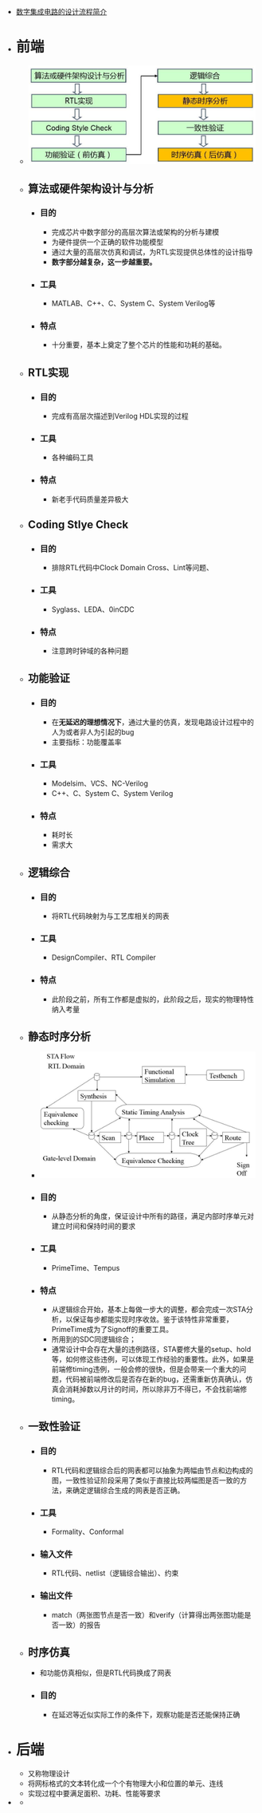 - [数字集成电路的设计流程简介](https://zhuanlan.zhihu.com/p/24476011)
- # 前端
	- ![image.png](../assets/image_1663080221355_0.png)
	- ## 算法或硬件架构设计与分析
		- ### 目的
			- 完成芯片中数字部分的高层次算法或架构的分析与建模
			- 为硬件提供一个正确的软件功能模型
			- 通过大量的高层次仿真和调试，为RTL实现提供总体性的设计指导
			- **数字部分越复杂，这一步越重要。**
		- ### 工具
			- MATLAB、C++、C、System C、System Verilog等
		- ### 特点
			- 十分重要，基本上奠定了整个芯片的性能和功耗的基础。
	- ## RTL实现
		- ### 目的
			- 完成有高层次描述到Verilog HDL实现的过程
		- ### 工具
			- 各种编码工具
		- ### 特点
			- 新老手代码质量差异极大
	- ## Coding Stlye Check
		- ### 目的
			- 排除RTL代码中Clock Domain Cross、Lint等问题、
		- ### 工具
			- Syglass、LEDA、0inCDC
		- ### 特点
			- 注意跨时钟域的各种问题
	- ## 功能验证
		- ### 目的
			- 在**无延迟的理想情况下**，通过大量的仿真，发现电路设计过程中的人为或者非人为引起的bug
			- 主要指标：功能覆盖率
		- ### 工具
			- Modelsim、VCS、NC-Verilog
			- C++、C、System C、System Verilog
		- ### 特点
			- 耗时长
			- 需求大
	- ## 逻辑综合
		- ### 目的
			- 将RTL代码映射为与工艺库相关的网表
		- ### 工具
			- DesignCompiler、RTL Compiler
		- ### 特点
			- 此阶段之前，所有工作都是虚拟的，此阶段之后，现实的物理特性纳入考量
	- ## 静态时序分析
		- ![image.png](../assets/image_1663082589096_0.png)
		- ### 目的
			- 从静态分析的角度，保证设计中所有的路径，满足内部时序单元对建立时间和保持时间的要求
		- ### 工具
			- PrimeTime、Tempus
		- ### 特点
			- 从逻辑综合开始，基本上每做一步大的调整，都会完成一次STA分析，以保证每步都能实现时序收敛。鉴于该特性非常重要，PrimeTime成为了Signoff的重要工具。
			- 所用到的SDC同逻辑综合；
			- 通常设计中会存在大量的违例路径，STA要修大量的setup、hold等，如何修这些违例，可以体现工作经验的重要性。此外，如果是前端修timing违例，一般会修的很快，但是会带来一个重大的问题，代码被前端修改后是否存在新的bug，还需重新仿真确认，仿真会消耗掉数以月计的时间，所以除非万不得已，不会找前端修timing。
	- ## 一致性验证
		- ### 目的
			- RTL代码和逻辑综合后的网表都可以抽象为两幅由节点和边构成的图，一致性验证阶段采用了类似于直接比较两幅图是否一致的方法，来确定逻辑综合生成的网表是否正确。
		- ### 工具
			- Formality、Conformal
		- ### 输入文件
			- RTL代码、netlist（逻辑综合输出）、约束
		- ### 输出文件
			- match（两张图节点是否一致）和verify（计算得出两张图功能是否一致）的报告
	- ## 时序仿真
		- 和功能仿真相似，但是RTL代码换成了网表
		- ### 目的
			- 在延迟等近似实际工作的条件下，观察功能是否还能保持正确
- # 后端
	- 又称物理设计
	- 将网标格式的文本转化成一个个有物理大小和位置的单元、连线
	- 实现过程中要满足面积、功耗、性能等要求
-
	-
